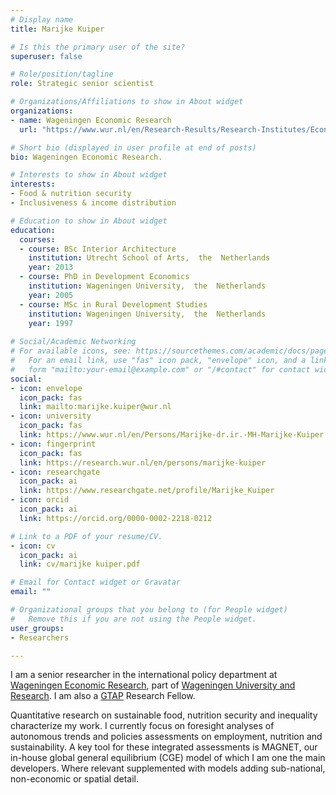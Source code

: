 ```yaml
---
# Display name
title: Marijke Kuiper

# Is this the primary user of the site?
superuser: false

# Role/position/tagline
role: Strategic senior scientist

# Organizations/Affiliations to show in About widget
organizations:
- name: Wageningen Economic Research
  url: "https://www.wur.nl/en/Research-Results/Research-Institutes/Economic-Research.htm"

# Short bio (displayed in user profile at end of posts)
bio: Wageningen Economic Research.

# Interests to show in About widget
interests:
- Food & nutrition security
- Inclusiveness & income distribution

# Education to show in About widget
education:
  courses:
  - course: BSc Interior Architecture
    institution: Utrecht School of Arts,  the  Netherlands
    year: 2013
  - course: PhD in Development Economics
    institution: Wageningen University,  the  Netherlands
    year: 2005
  - course: MSc in Rural Development Studies
    institution: Wageningen University,  the  Netherlands
    year: 1997
  
# Social/Academic Networking
# For available icons, see: https://sourcethemes.com/academic/docs/page-builder/#icons
#   For an email link, use "fas" icon pack, "envelope" icon, and a link in the
#   form "mailto:your-email@example.com" or "/#contact" for contact widget.
social:
- icon: envelope
  icon_pack: fas
  link: mailto:marijke.kuiper@wur.nl
- icon: university
  icon_pack: fas
  link: https://www.wur.nl/en/Persons/Marijke-dr.ir.-MH-Marijke-Kuiper.htm
- icon: fingerprint
  icon_pack: fas
  link: https://research.wur.nl/en/persons/marijke-kuiper
- icon: researchgate
  icon_pack: ai
  link: https://www.researchgate.net/profile/Marijke_Kuiper
- icon: orcid
  icon_pack: ai
  link: https://orcid.org/0000-0002-2218-0212

# Link to a PDF of your resume/CV.
- icon: cv
  icon_pack: ai
  link: cv/marijke kuiper.pdf

# Email for Contact widget or Gravatar
email: ""

# Organizational groups that you belong to (for People widget)
#   Remove this if you are not using the People widget.
user_groups:
- Researchers

---
```


I am a senior researcher in the international policy department at [Wageningen Economic Research](https://www.wur.nl/en/Research-Results/Research-Institutes/Economic-Research.htm), part of [Wageningen University and Research](www.wur.nl). I am also a [GTAP](https://www.gtap.agecon.purdue.edu/default.asp) Research Fellow.
 
Quantitative research on sustainable food, nutrition security and inequality characterize my work. I currently focus on foresight analyses of autonomous trends and policies assessments on employment, nutrition and sustainability. A key tool for these integrated assessments is MAGNET, our in-house global general equilibrium (CGE) model of which I am one the main developers. Where relevant supplemented with models adding sub-national, non-economic or spatial detail.

